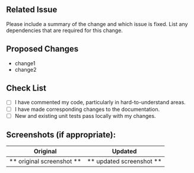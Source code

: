 ## Related Issue

Please include a summary of the change and which issue is fixed. List any dependencies that are required for this change.

## Proposed Changes

- change1
- change2

## Check List

- [ ] I have commented my code, particularly in hard-to-understand areas.
- [ ] I have made corresponding changes to the documentation.
- [ ] New and existing unit tests pass locally with my changes.

## Screenshots (if appropriate):

Original             |  Updated
:-------------------------:|:-------------------------:
** original screenshot **  |  ** updated screenshot **
